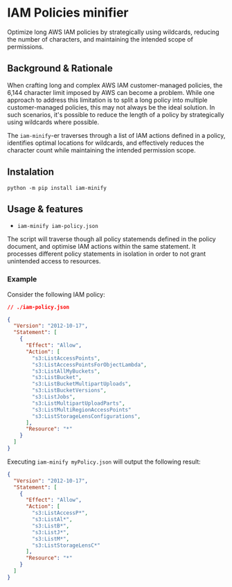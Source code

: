 # IAM Policies minifier

Optimize long AWS IAM policies by strategically using wildcards, reducing the number of characters, and maintaining the intended scope of permissions.

## Background & Rationale

When crafting long and complex AWS IAM customer-managed policies, the 6,144 character limit imposed by AWS can become a problem. While one approach to address this limitation is to split a long policy into multiple customer-managed policies, this may not always be the ideal solution. In such scenarios, it's possible to reduce the length of a policy by strategically using wildcards where possible.

The `iam-minify`-er traverses through a list of IAM actions defined in a policy, identifies optimal locations for wildcards, and effectively reduces the character count while maintaining the intended permission scope.

## Instalation

```
python -m pip install iam-minify
```

## Usage & features

- `iam-minify iam-policy.json` 

The script will traverse though all policy statemends defined in the policy document, and optimise IAM actions within the same statement. It processes different policy statements in isolation in order to not grant unintended access to resources.

### Example

Consider the following IAM policy:

```json
// ./iam-policy.json

{
  "Version": "2012-10-17",
  "Statement": [
    {
      "Effect": "Allow",
      "Action": [
        "s3:ListAccessPoints",
        "s3:ListAccessPointsForObjectLambda",
        "s3:ListAllMyBuckets",
        "s3:ListBucket",
        "s3:ListBucketMultipartUploads",
        "s3:ListBucketVersions",
        "s3:ListJobs",
        "s3:ListMultipartUploadParts",
        "s3:ListMultiRegionAccessPoints"
        "s3:ListStorageLensConfigurations",
      ],
      "Resource": "*"
    }
  ]
}
```

Executing `iam-minify myPolicy.json` will output the following result:

```json
{
  "Version": "2012-10-17",
  "Statement": [
    {
      "Effect": "Allow",
      "Action": [
        "s3:ListAccessP*",
        "s3:ListAl*",
        "s3:ListB*",
        "s3:ListJ*",
        "s3:ListM*",
        "s3:ListStorageLensC*"
      ],
      "Resource": "*"
    }
  ]
}
```